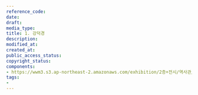 ```yaml
---
reference_code: 
date: 
draft: 
media_type: 
title: 1. 강덕경
description: 
modified_at: 
created_at: 
public_access_status: 
copyright_status: 
components:
- https://wwm3.s3.ap-northeast-2.amazonaws.com/exhibition/2층+전시/역사관/완_강덕경할머니와+신문헤드/1.+강덕경.JPG
tags:
- 
---
```

